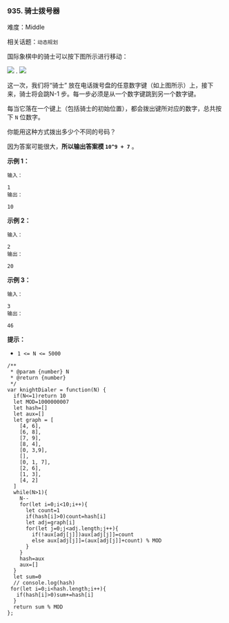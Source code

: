 ### 935. 骑士拨号器

难度：Middle

相关话题：`动态规划`

国际象棋中的骑士可以按下图所示进行移动：



![](https://assets.leetcode-cn.com/aliyun-lc-upload/uploads/2018/11/03/knight.png)
.     ![](https://assets.leetcode-cn.com/aliyun-lc-upload/uploads/2018/11/03/keypad.png)





这一次，我们将&ldquo;骑士&rdquo; 放在电话拨号盘的任意数字键（如上图所示）上，接下来，骑士将会跳N-1 步。每一步必须是从一个数字键跳到另一个数字键。



每当它落在一个键上（包括骑士的初始位置），都会拨出键所对应的数字，总共按下 `N`  位数字。



你能用这种方式拨出多少个不同的号码？



因为答案可能很大，**所以输出答案模 `10^9 + 7`** 。












**示例 1：** 



```
输入：

1
输出：

10
```


**示例 2：** 



```
输入：

2
输出：

20
```


**示例 3：** 



```
输入：

3
输出：

46
```






**提示：** 




* `1 <= N <= 5000`




```
/**
 * @param {number} N
 * @return {number}
 */
var knightDialer = function(N) {
  if(N<=1)return 10
  let MOD=1000000007
  let hash=[]
  let aux=[]
  let graph = [
    [4, 6],
    [6, 8],
    [7, 9],
    [8, 4],
    [0, 3,9],
    [],
    [0, 1, 7],
    [2, 6],
    [1, 3],
    [4, 2]
  ]
  while(N>1){
    N--
    for(let i=0;i<10;i++){
      let count=1
      if(hash[i]>0)count=hash[i]
      let adj=graph[i]
      for(let j=0;j<adj.length;j++){
        if(!aux[adj[j]])aux[adj[j]]=count
        else aux[adj[j]]=(aux[adj[j]]+count) % MOD
      }
    }
    hash=aux
    aux=[]
  }
  let sum=0
  // console.log(hash)
 for(let i=0;i<hash.length;i++){
   if(hash[i]>0)sum+=hash[i]
  }
  return sum % MOD
};
```

